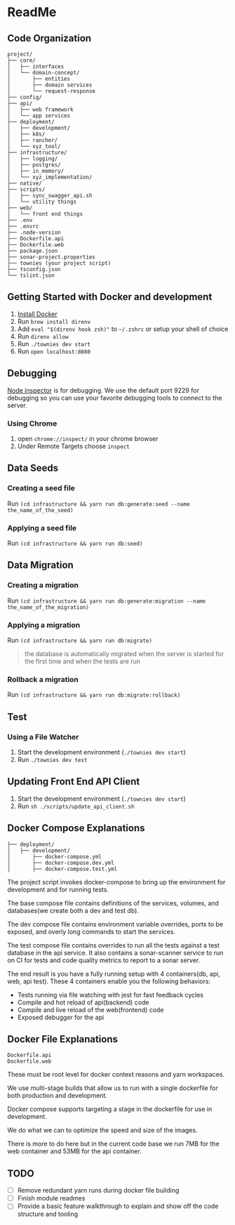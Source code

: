 # ReadMe

## Code Organization

```
project/
├── core/
│   ├── interfaces
│   └── domain-concept/
│       ├── entities
│       ├── domain services
│       └── request-response
├── config/
├── api/
│   ├── web framework
│   └── app services
├── deployment/
│   ├── development/
│   ├── k8s/
│   ├── rancher/
│   └── xyz_tool/
├── infrastructure/
│   ├── logging/
│   ├── postgres/
│   ├── in_memory/
│   └── xyz_implementation/
├── native/
├── scripts/
│   ├── sync_swagger_api.sh
│   └── utility things
├── web/
│   └── front end things
├── .env
├── .envrc
├── .node-version
├── Dockerfile.api
├── Dockerfile.web
├── package.json
├── sonar-project.properties
├── townies (your project script)
├── tsconfig.json
└── tslint.json
```

## Getting Started with Docker and development

1.  [Install Docker](https://www.docker.com/products/overview)
2.  Run `brew install direnv`
3.  Add `eval "$(direnv hook zsh)"` to `~/.zshrc` or setup your shell of choice
4.  Run  `direnv allow`
5.  Run `./townies dev start`
6.  Run `open localhost:8080`


## Debugging

[Node inspector](https://nodejs.org/en/docs/inspector) is for debugging.  We use the default port 9229 for debugging so you can use your favorite debugging tools to connect to the server.

### Using Chrome

1. open `chrome://inspect/` in your chrome browser
2. Under Remote Targets choose `inspect`

## Data Seeds

### Creating a seed file

Run `(cd infrastructure && yarn run db:generate:seed --name the_name_of_the_seed)`

### Applying a seed file

Run `(cd infrastructure && yarn run db:seed)`

## Data Migration

### Creating a migration

Run `(cd infrastructure && yarn run db:generate:migration --name the_name_of_the_migration)`

### Applying a migration

Run `(cd infrastructure && yarn run db:migrate)`

> the database is automatically migrated when the server is started for the first time
> and when the tests are run

### Rollback a migration

Run `(cd infrastructure && yarn run db:migrate:rollback)`

## Test

### Using a File Watcher

1. Start the development environment (`./townies dev start`)
2. Run `./townies dev test`

## Updating Front End API Client

1. Start the development environment (`./townies dev start`)
2. Run `sh ./scripts/update_api_client.sh`


## Docker Compose Explanations

```
├── deployment/
│   ├── development/
│       ├── docker-compose.yml
│       ├── docker-compose.dev.yml
│       ├── docker-compose.test.yml

```
The project script invokes docker-compose to bring up the environment for development and for running tests.

The base compose file contains definitions of the services, volumes, and databases(we create both a dev and test db).

The dev compose file contains environment variable overrides, ports to be exposed, and overly long commands to start the services.

The test compose file contains overrides to run all the tests against a test database in the api service. It also
contains a sonar-scanner service to run on CI for tests and code quality metrics to report to a sonar server.

The end result is you have a fully running setup with 4 containers(db, api, web, api test). These 4 containers enable you the following behaviors:
* Tests running via file watching with jest for fast feedback cycles
* Compile and hot reload of api(backend) code
* Compile and live reload of the web(frontend) code
* Exposed debugger for the api


## Docker File Explanations

 ```
 Dockerfile.api
 Dockerfile.web
 ```
These must be root level for docker context reasons and yarn workspaces.

We use multi-stage builds that allow us to run with a single dockerfile for both production and development.

Docker compose supports targeting a stage in the dockerfile for use in development.

We do what we can to optimize the speed and size of the images.

There is more to do here but in the current code base we run 7MB for the web container and 53MB for the api container.


## TODO

- [ ] Remove redundant yarn runs during docker file building
- [ ] Finish module readmes
- [ ] Provide a basic feature walkthrough to explain and show off the code structure and tooling